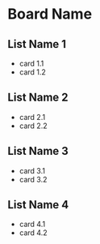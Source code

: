 
# Board Name

## List Name 1
- card 1.1
- card 1.2

## List Name 2
- card 2.1
- card 2.2

## List Name 3
- card 3.1
- card 3.2

## List Name 4
- card 4.1
- card 4.2

